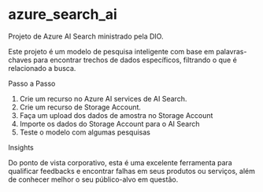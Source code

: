 # azure_search_ai
Projeto de Azure AI Search ministrado pela DIO.

Este projeto é um modelo de pesquisa inteligente com base em palavras-chaves para encontrar trechos de dados específicos, filtrando o que é relacionado a busca.

Passo a Passo

1. Crie um recurso no Azure AI services de AI Search.
2. Crie um recurso de Storage Account.
3. Faça um upload dos dados de amostra no Storage Account
4. Importe os dados do Storage Account para o AI Search
5. Teste o modelo com algumas pesquisas

Insights

Do ponto de vista corporativo, esta é uma excelente ferramenta para qualificar feedbacks e encontrar falhas em seus produtos ou serviços, além de conhecer melhor o seu público-alvo em questão.
